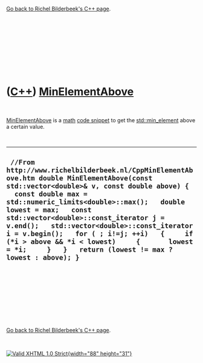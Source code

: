 

[Go back to Richel Bilderbeek's C++ page](Cpp.htm).

 

 

 

 

 

([C++](Cpp.htm)) [MinElementAbove](CppMinElementAbove.htm)
==========================================================

 

[MinElementAbove](CppMinElementAbove.htm) is a [math](CppMath.htm) [code
snippet](CppCodeSnippets.htm) to get the
[std::min\_element](CppMin_element.htm) above a certain value.

 

  --------------------------------------------------------------------------------------------------------------------------------------------------------------------------------------------------------------------------------------------------------------------------------------------------------------------------------------------------------------------------------------------------------------------------------------------------------------------------------------
  ` //From http://www.richelbilderbeek.nl/CppMinElementAbove.htm double MinElementAbove(const std::vector<double>& v, const double above) {   const double max = std::numeric_limits<double>::max();   double lowest = max;   const std::vector<double>::const_iterator j = v.end();   std::vector<double>::const_iterator i = v.begin();   for ( ; i!=j; ++i)   {     if (*i > above && *i < lowest)     {       lowest = *i;     }   }   return (lowest != max ? lowest : above); }`
  --------------------------------------------------------------------------------------------------------------------------------------------------------------------------------------------------------------------------------------------------------------------------------------------------------------------------------------------------------------------------------------------------------------------------------------------------------------------------------------

 

 

 

 

 

[Go back to Richel Bilderbeek's C++ page](Cpp.htm).



 

[![Valid XHTML 1.0 Strict](valid-xhtml10.png){width="88"
height="31"}](http://validator.w3.org/check?uri=referer)
